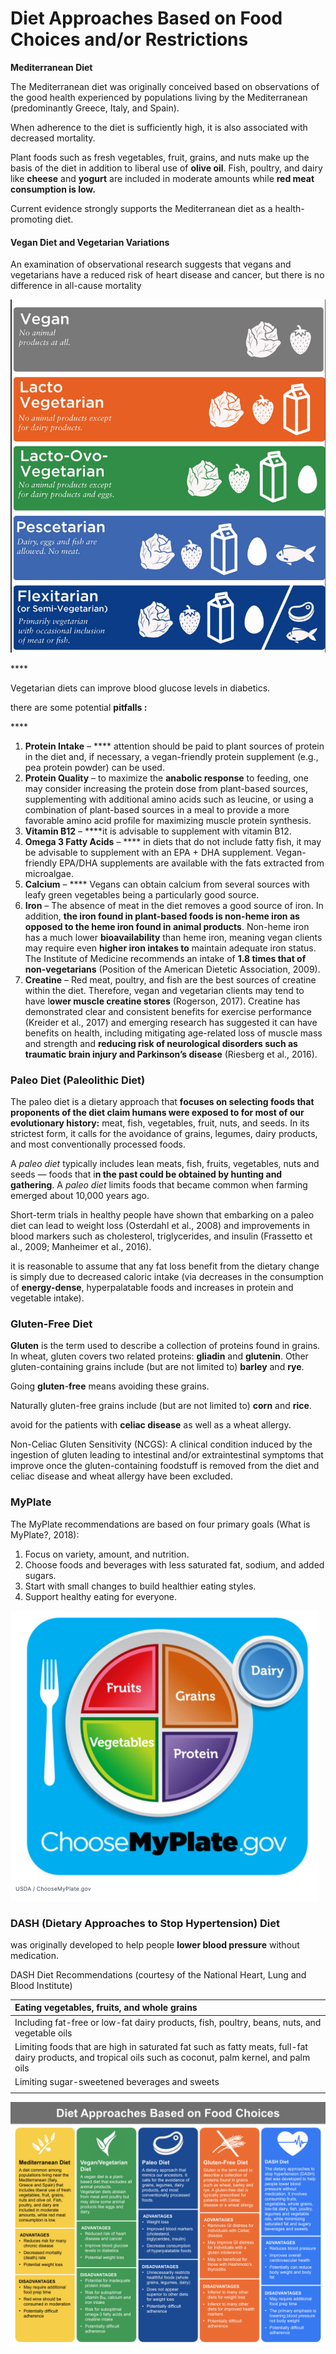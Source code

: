 # Diet Approaches Based on Food Choices and/or Restrictions

**Mediterranean Diet**

The Mediterranean diet was originally conceived based on observations of the good health experienced by populations living by the Mediterranean \(predominantly Greece, Italy, and Spain\).

When adherence to the diet is sufficiently high, it is also associated with decreased mortality.

Plant foods such as fresh vegetables, fruit, grains, and nuts make up the basis of the diet in addition to liberal use of **olive oil**. Fish, poultry, and dairy like **cheese** and **yogurt** are included in moderate amounts while **red meat consumption is low.**

Current evidence strongly supports the Mediterranean diet as a health-promoting diet.



#### Vegan Diet and Vegetarian Variations

An examination of observational research suggests that vegans and vegetarians have a reduced risk of heart disease and cancer, but there is no difference in all-cause mortality

![](../.gitbook/assets/screen-shot-2021-02-12-at-4.28.40-pm.png)

\*\*\*\*

Vegetarian diets can improve blood glucose levels in diabetics.

there are some potential **pitfalls :**

\*\*\*\*

1. **Protein Intake** – **** attention should be paid to plant sources of protein in the diet and, if necessary, a vegan-friendly protein supplement \(e.g., pea protein powder\) can be used.
2. **Protein Quality** – to maximize the **anabolic response** to feeding, one may consider increasing the protein dose from plant-based sources, supplementing with additional amino acids such as leucine, or using a combination of plant-based sources in a meal to provide a more favorable amino acid profile for maximizing muscle protein synthesis.
3. **Vitamin B12** – ****it is advisable to supplement with vitamin B12.
4. **Omega 3 Fatty Acids** – **** in diets that do not include fatty fish, it may be advisable to supplement with an EPA + DHA supplement. Vegan-friendly EPA/DHA supplements are available with the fats extracted from microalgae.
5. **Calcium** – ****  Vegans can obtain calcium from several sources with leafy green vegetables being a particularly good source.
6. **Iron** – The absence of meat in the diet removes a good source of iron. In addition, **the iron found in plant-based foods is non-heme iron as opposed to the heme iron found in animal products**. Non-heme iron has a much lower **bioavailability** than heme iron, meaning vegan clients may require even **higher iron intakes to** maintain adequate iron status. The Institute of Medicine recommends an intake of **1.8 times that of non-vegetarians** \(Position of the American Dietetic Association, 2009\).
7. **Creatine** – Red meat, poultry, and fish are the best sources of creatine within the diet. Therefore, vegan and vegetarian clients may tend to have l**ower muscle creatine stores** \(Rogerson, 2017\). Creatine has demonstrated clear and consistent benefits for exercise performance \(Kreider et al., 2017\) and emerging research has suggested it can have benefits on health, including mitigating age-related loss of muscle mass and strength and **reducing risk of neurological disorders such as traumatic brain injury and Parkinson’s disease** \(Riesberg et al., 2016\).

### Paleo Diet \(Paleolithic Diet\)

The paleo diet is a dietary approach that **focuses on selecting foods that proponents of the diet claim humans were exposed to for most of our evolutionary history:** meat, fish, vegetables, fruit, nuts, and seeds. In its strictest form, it calls for the avoidance of grains, legumes, dairy products, and most conventionally processed foods.

A _paleo diet_ typically includes lean meats, fish, fruits, vegetables, nuts and seeds — foods that i**n the past could be obtained by hunting and gathering**. A _paleo diet_ limits foods that became common when farming emerged about 10,000 years ago.

Short-term trials in healthy people have shown that embarking on a paleo diet can lead to weight loss \(Osterdahl et al., 2008\) and improvements in blood markers such as cholesterol, triglycerides, and insulin \(Frassetto et al., 2009; Manheimer et al., 2016\).

it is reasonable to assume that any fat loss benefit from the dietary change is simply due to decreased caloric intake \(via decreases in the consumption of **energy-dense**, hyperpalatable foods and increases in protein and vegetable intake\).



### Gluten-Free Diet

**Gluten** is the term used to describe a collection of proteins found in grains. In wheat, gluten covers two related proteins: **gliadin** and **glutenin**. Other gluten-containing grains include \(but are not limited to\) **barley** and **rye**.

Going **gluten**-**free** means avoiding these grains.

Naturally gluten-free grains include \(but are not limited to\) **corn** and **rice**.

avoid for the patients with **celiac disease** as well as a wheat allergy. 

Non-Celiac Gluten Sensitivity \(NCGS\): A clinical condition induced by the ingestion of gluten leading to intestinal and/or extraintestinal symptoms that improve once the gluten-containing foodstuff is removed from the diet and celiac disease and wheat allergy have been excluded.

### MyPlate

The MyPlate recommendations are based on four primary goals \(What is MyPlate?, 2018\):

1. Focus on variety, amount, and nutrition.
2. Choose foods and beverages with less saturated fat, sodium, and added sugars.
3. Start with small changes to build healthier eating styles.
4. Support healthy eating for everyone.



![](../.gitbook/assets/screen-shot-2021-02-12-at-11.14.33-pm.png)

### DASH \(Dietary Approaches to Stop Hypertension\) Diet

was originally developed to help people **lower blood pressure** without medication.



DASH Diet Recommendations \(courtesy of the National Heart, Lung and Blood Institute\)

| Eating vegetables, fruits, and whole grains |
| :--- |
| Including fat-free or low-fat dairy products, fish, poultry, beans, nuts, and vegetable oils |
| Limiting foods that are high in saturated fat such as fatty meats, full-fat dairy products, and tropical oils such as coconut, palm kernel, and palm oils |
| Limiting sugar-sweetened beverages and sweets |
|  |

![](../.gitbook/assets/mod21-diet-approaches-food-choices-v3.png)

